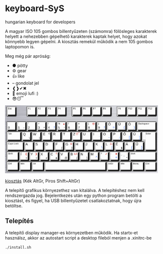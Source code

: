 # keyboard-SyS

hungarian keyboard for developers

A magyar ISO 105 gombos billentyűzeten (számomra) fölösleges karakterek helyett a nehezebben gépelhető karakterek kaptak helyet, hogy azokat könnyebb legyen gépelni. A kiosztás remekül működik a nem 105 gombos laptopomon is.

Meg még pár apróság:

- ● pötty
- ⚙ gear
- 👍 like
- – gondolat jel
- ❰❱✔✖
- 🎈 emoji lufi :)
- 😎😴

![kiosztás](misc/screenshot.png)

[kiosztás](<http://www.keyboard-layout-editor.com/?fbclid=IwAR3YtRVJ-5VjJWcKMMDVdrcav5dA4Sc5tyev1wvMugAMIVX9bjsemJg66UQ##@_background_name=Aluminium%20brushed&style=background-image%2F:%20url('%2F%2Fbg%2F%2Fmetal%2F%2Faluminum%2F_texture1642.jpg')%2F%3B&$$hashKey=07I%3B&css=.keylabels%20%7B%0A%20%20%20%20box-shadow%2F:%204px%205px%204px%202px%20black%2F%3B%0A%7D%0A%23keyboard-bg%20div%20%7B%0A%20%20%20%20border%2F:none%2F%3B%0A%7D%3B&@=Esc&_x:1%3B&=F1&=F2&=F3&=F4&_x:0.5%3B&=F5&=F6&=F7&=F8&_x:0.5%3B&=F9&=F10&=F11&=F12&_x:0.25%3B&=PrtSc&=Scroll%20Lock&=Pause%0ABreak%3B&@_y:0.5&f2:5%3B&=%0A0&_fa@:0&:5&:5&:4%3B%3B&='%0A1%0A%0A~&=%22%0A2&=+%0A3%0A%0A%5E&_t=%23000000%0A%0A%0A%230066ff&fa@:0&:5&:5&:7%3B%3B&=!%0A4%0A%0A!&_t=%23000000%0A%0A%23b82828&sm=cherry&fa@:0&:5&:5&:4%3B%3B&=%25%0A5%0A%E2%97%8F%0A%C2%B0&_t=%23000000%3B&=%2F%2F%0A6&=%2F=%0A7%0A%0A%60&_t=%23000000%0A%0A%23b82828&fa@:0&:5&:4%3B%3B&=(%0A8%0A%F0%9F%98%8E&_t=%23000000%0A%0A%0A%230066ff&fa@:0&:5&:4&:7%3B%3B&=)%0A9%0A%0A!&_fa@:6&:5&:4&:7%3B%3B&=%C3%96%0A%0A%0A%2F=&=%C3%9C%0A%0A%0A(&=%C3%93%0A%0A%0A)&_t=%23000000&f:3&w:2%3B&=Backspace&_x:0.25&f:3%3B&=Insert&_f:3%3B&=Home&_f:3%3B&=PgUp&_x:0.25&f:3%3B&=Num%20Lock&_a:7&fa@:7%3B%3B&=%2F%2F&=*&=-%3B&@_a:4&f:3&w:1.5%3B&=Tab&_fa@:6&:0&:0&:4%3B%3B&=Q%0A%0A%0A%5C&=W%0A%0A%0A%7C&=E%0A%0A%E2%82%AC&=R&=T&_t=%23000000%0A%0A%23b82828&fa@:6&:0&:4%3B%3B&=Z%0A%0A%F0%9F%98%B4&_t=%23000000%3B&=U&_t=%23000000%0A%0A%0A%23045dcc&fa@:6&:0&:4&:5%3B%3B&=I%0A%0A%0A%60&=O%0A%0A%0A~&=P%0A%0A%0A%2F%2F&_t=%23000000%0A%0A%0A%230066ff&fa@:6&:0&:4&:7%3B%3B&=%C5%90%0A%0A%0A%5B&=%C3%9A%0A%0A%0A%5D&_x:0.25&t=%23000000&f:3&w:1.25&h:2&w2:1.5&h2:1&x2:-0.25%3B&=Enter&_x:0.25&f:3%3B&=Delete&_f:3%3B&=End&_f:3%3B&=PgDn&_x:0.25&f:3%3B&=7%0AHome&_f:3%3B&=8%0A%E2%86%91&_f:3%3B&=9%0APgUp&_a:7&fa@:7%3B&h:2%3B&=+%3B&@_a:4&f:3&w:1.75%3B&=Caps%20Lock&_fa@:6%3B%3B&=A&=S&=D&_fa@:6&:0&:0&:4%3B%3B&=F%0A%0A%0A%5B&_t=%23000000%0A%0A%23b82828&fa@:6&:0&:4&:4%3B%3B&=G%0A%0A%E2%9A%99%0A%5D&_t=%23000000%3B&=H&=J&_t=%23000000%0A%0A%0A%230066ff&fa@:6&:0&:4&:7%3B%3B&=K%0A%0A%0A%5C&_t=%23000000%0A%0A%23b82828%0A%230066ff%3B&=L%0A%0A%F0%9F%91%8D%0A%7C&_t=%23000000&fa@:6&:0&:4&:4%3B%3B&=%C3%89%0A%0A%0A$&_t=%23000000%0A%0A%0A%230066ff&fa@:6&:0&:4&:7%3B%3B&=%C3%81%0A%0A%0A%7B&=%C5%B0%0A%0A%0A%7D&_x:4.75&t=%23000000&f:3%3B&=4%0A%E2%86%90&_f:3%3B&=5&_f:3%3B&=6%0A%E2%86%92%3B&@_f:3&w:1.25%3B&=Shift&_t=%23000000%0A%0A%23b82828&fa@:6&:0&:4&:4%3B%3B&=%C3%8D%0A%0A%E2%9D%B0%0A%3C&=Y%0A%0A%E2%9D%B1%0A%3E&_t=%23000000%3B&=X%0A%0A%0A%23&_t=%23000000%0A%0A%23b82828&fa@:6&:0&:0&:4%3B%3B&=C%0A%0A%C2%A9%0A%2F&&_t=%23000000%3B&=V%0A%0A%0A%2F@&_t=%23000000%0A%0A%23b82828&fa@:6&:0&:4&:4%3B%3B&=B%0A%0Alufi%0A%7B&_t=%23000000%3B&=N%0A%0A%0A%7D&_t=%23000000%0A%0A%0A%230066ff&fa@:6&:0&:4&:7%3B%3B&=M%0A%0A%0A%5E&_t=%23000000%0A%0A%23b82828&fa@:0&:0&:4&:4%3B%3B&=%3F%0A,%0A%E2%9C%94%0A%2F%3B&_t=%23000000%0A%0A%23b82828%0A%230066ff&fa@:0&:0&:4&:7%3B%3B&=%2F:%0A.%0A%E2%9C%96%0A+&_t=%23000000%0A%0A%23b82828&fa@:4&:0&:0&:4%3B%3B&=%2F_%0A%0A%E2%80%93%0A*%0A%0A%0A%0A%0A%0A-&_t=%23000000&f:3&w:2.75%3B&=Shift&_x:1.25&a:7&fa@:9%3B%3B&=%E2%86%91&_x:1.25&a:4&f:3%3B&=1%0AEnd&_f:3%3B&=2%0A%E2%86%93&_f:3%3B&=3%0APgDn&_f:3&h:2%3B&=Enter%3B&@_f:3&w:1.25%3B&=Ctrl&_f:3&w:1.25%3B&=Win&_f:3&w:1.25%3B&=Alt&_a:7&w:6.25%3B&=&_a:4&f:3&w:1.25%3B&=AltGr&_f:3&w:1.25%3B&=Win&_f:3&w:1.25%3B&=Menu&_f:3&w:1.25%3B&=Ctrl&_x:0.25&a:7&f:3%3B&=%E2%86%90&_f:3%3B&=%E2%86%93&_f:3%3B&=%E2%86%92&_x:0.25&a:4&f:3&w:2%3B&=0%0AIns&_f:3%3B&=.%0ADel>) (Kék AltGr, Piros Shift+AltGr)

A telepítő grafikus környezethez van kitalálva. A telepítéshez nem kell rendszergazda jog. Bejelentkezés után egy python program betölti a kiosztást, és figyel, ha USB billentyűzetet csatlakoztatnak, hogy újra betöltse.

## Telepítés

A telepítő display manager-es környezetben működik. Ha startx-et használsz, akkor az autostart script a desktop fileból menjen a .xinitrc-be

```bash
./install.sh
```
